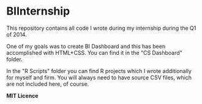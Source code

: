 BIInternship
============

This repository contains all code I wrote during my internship during the Q1 of 2014.

One of my goals was to create BI Dashboard and this has been accomplished with HTML+CSS. You can find it in the "CS Dashboard" folder.

In the "R Scripts" folder you can find R projects which I wrote additionally for myself and firm. You will always need to have source CSV files, which are not included here, of course.


**MIT Licence** 
